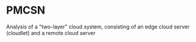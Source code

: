 # PMCSN
Analysis of a "two-layer" cloud system, consisting of an edge cloud server (cloudlet) and a remote cloud server
